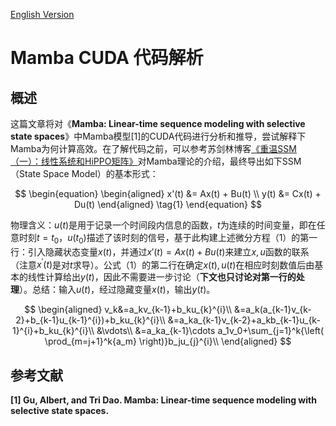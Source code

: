 [English Version](README.en.md)

# Mamba CUDA 代码解析

## 概述

这篇文章将对《**Mamba: Linear-time sequence modeling with selective state spaces**》中Mamba模型[1]的CUDA代码进行分析和推导，尝试解释下Mamba为何计算高效。在了解代码之前，可以参考苏剑林博客[《重温SSM（一）：线性系统和HiPPO矩阵》](https://spaces.ac.cn/archives/10114)对Mamba理论的介绍，最终导出如下SSM（State Space Model）的基本形式：

$$
\begin{equation}
\begin{aligned}
	x'(t) &= Ax(t) + Bu(t) \\
	y(t) &= Cx(t) + Du(t)
\end{aligned}
\tag{1}
\end{equation}
$$

物理含义：$u(t)$是用于记录一个时间段内信息的函数，$t$为连续的时间变量，即在任意时刻$t=t_0$，$u(t_0)$描述了该时刻的信号，基于此构建上述微分方程（1）的第一行：引入隐藏状态变量$x(t)$，并通过$x'(t) = Ax(t) + Bu(t)$来建立$x, u$函数的联系（注意$x^\prime(t)$是对$t$求导）。公式（1）的第二行在确定$x(t), u(t)$在相应时刻数值后由基本的线性计算给出$y(t)$，因此不需要进一步讨论（**下文也只讨论对第一行的处理**）。总结：输入$u(t)$，经过隐藏变量$x(t)$，输出$y(t)$。




$$
\begin{aligned}
	v_k&=a_kv_{k-1}+b_ku_{k}^{i}\\
	&=a_k(a_{k-1}v_{k-2}+b_{k-1}u_{k-1}^{i})+b_ku_{k}^{i}\\
	&=a_ka_{k-1}v_{k-2}+a_kb_{k-1}u_{k-1}^{i}+b_ku_{k}^{i}\\
	&\vdots\\
	&=a_ka_{k-1}\cdots a_1v_0+\sum_{j=1}^k{\left( \prod_{m=j+1}^k{a_m} \right)}b_ju_{j}^{i}\\
\end{aligned}
$$

## 参考文献

**[1] Gu, Albert, and Tri Dao. Mamba: Linear-time sequence modeling with selective state spaces.**







